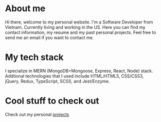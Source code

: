 # About me

Hi there, welcome to my personal website. I'm a Software Developer from Vietnam. Currently living and working in the US. Here you can find my contact information, my resume and my past personal projects. Feel free to send me an email if you want to contact me.

# My tech stack

I specialize in MERN (MongoDB+Mongoose, Express, React, Node) stack. Addtional technologies that I used include HTML/HTML5, CSS/CSS3, jQuery, Redux, TypeScript, SCSS, and Jest/Enzyme.

# Cool stuff to check out

Check out my personal [projects](/projects)
